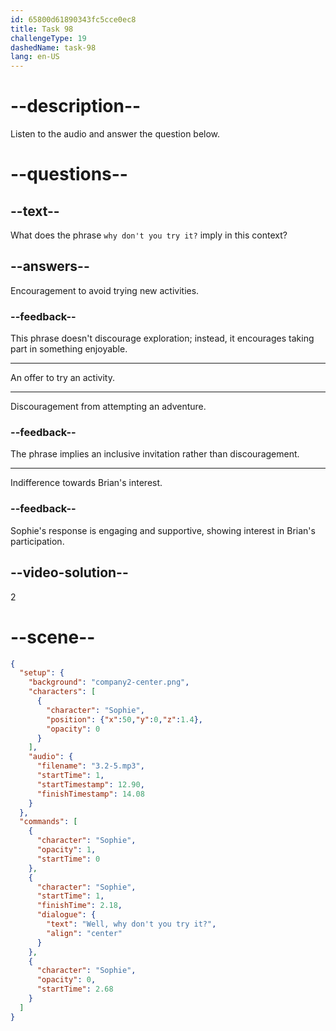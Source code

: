 ```yaml
---
id: 65800d61890343fc5cce0ec8
title: Task 98
challengeType: 19
dashedName: task-98
lang: en-US
---
```


<!-- (Audio) Sophie: Well, why don't you try it? -->

# --description--

Listen to the audio and answer the question below.

# --questions--

## --text--

What does the phrase `why don't you try it?` imply in this context?

## --answers--

Encouragement to avoid trying new activities.

### --feedback--

This phrase doesn't discourage exploration; instead, it encourages taking part in something enjoyable.

---

An offer to try an activity.

---

Discouragement from attempting an adventure.

### --feedback--

The phrase implies an inclusive invitation rather than discouragement.

---

Indifference towards Brian's interest.

### --feedback--

Sophie's response is engaging and supportive, showing interest in Brian's participation.

## --video-solution--

2

# --scene--

```json
{
  "setup": {
    "background": "company2-center.png",
    "characters": [
      {
        "character": "Sophie",
        "position": {"x":50,"y":0,"z":1.4},
        "opacity": 0
      }
    ],
    "audio": {
      "filename": "3.2-5.mp3",
      "startTime": 1,
      "startTimestamp": 12.90,
      "finishTimestamp": 14.08
    }
  },
  "commands": [
    {
      "character": "Sophie",
      "opacity": 1,
      "startTime": 0
    },
    {
      "character": "Sophie",
      "startTime": 1,
      "finishTime": 2.18,
      "dialogue": {
        "text": "Well, why don't you try it?",
        "align": "center"
      }
    },
    {
      "character": "Sophie",
      "opacity": 0,
      "startTime": 2.68
    }
  ]
}
```
